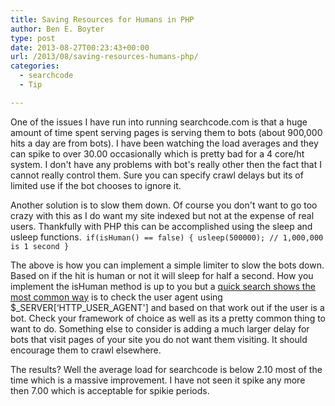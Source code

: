 ```yaml
---
title: Saving Resources for Humans in PHP
author: Ben E. Boyter
type: post
date: 2013-08-27T00:23:43+00:00
url: /2013/08/saving-resources-humans-php/
categories:
  - searchcode
  - Tip

---
```

One of the issues I have run into running searchcode.com is that a huge amount of time spent serving pages is serving them to bots (about 900,000 hits a day are from bots). I have been watching the load averages and they can spike to over 30.00 occasionally which is pretty bad for a 4 core/ht system. I don't have any problems with bot's really other then the fact that I cannot really control them. Sure you can specify crawl delays but its of limited use if the bot chooses to ignore it.

Another solution is to slow them down. Of course you don't want to go too crazy with this as I do want my site indexed but not at the expense of real users. Thankfully with PHP this can be accomplished using the sleep and usleep functions.```
if(isHuman() == false) {
  usleep(500000); // 1,000,000 is 1 second
}```

The above is how you can implement a simple limiter to slow the bots down. Based on if the hit is human or not it will sleep for half a second. How you implement the isHuman method is up to you but a [quick search shows the most common way][1] is to check the user agent using $\_SERVER[&#8216;HTTP\_USER_AGENT'] and based on that work out if the user is a bot. Check your framework of choice as well as its a pretty common thing to want to do. Something else to consider is adding a much larger delay for bots that visit pages of your site you do not want them visiting. It should encourage them to crawl elsewhere.

The results? Well the average load for searchcode is below 2.10 most of the time which is a massive improvement. I have not seen it spike any more then 7.00 which is acceptable for spikie periods.

 [1]: http://searchcode.com/?q=function%20is_bot%20lang%3APHP

